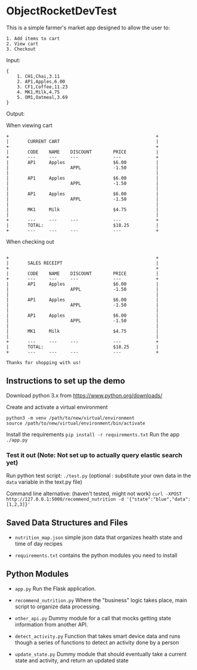 # ObjectRocketDevTest

This is a simple farmer's market app designed to allow the user to:

    1. Add items to cart
    2. View cart
    3. Checkout

Input:
```
{
    1. CH1,Chai,3.11
    2. AP1,Apples,6.00
    3. CF1,Coffee,11.23
    4. MK1,Milk,4.75
    5. OM1,Oatmeal,3.69
}
```

Output:

When viewing cart
```
+                                                       +
|       CURRENT CART                                    |
+                                                       +
|       CODE    NAME    DISCOUNT        PRICE           |
+       ---     ---     ---             ---             +
|       AP1     Apples                  $6.00           |
|                       APPL            -1.50           |
|                                                       |
|       AP1     Apples                  $6.00           |
|                       APPL            -1.50           |
|                                                       |
|       AP1     Apples                  $6.00           |
|                       APPL            -1.50           |
|                                                       |
|       MK1     Milk                    $4.75           |
|                                                       |
+       ---     ---     ---             ---             +
|       TOTAL:                          $18.25          |
+       ---     ---     ---             ---             +
```

When checking out
```

+                                                       +
|       SALES RECEIPT                                   |
+                                                       +
|       CODE    NAME    DISCOUNT        PRICE           |
+       ---     ---     ---             ---             +
|       AP1     Apples                  $6.00           |
|                       APPL            -1.50           |
|                                                       |
|       AP1     Apples                  $6.00           |
|                       APPL            -1.50           |
|                                                       |
|       AP1     Apples                  $6.00           |
|                       APPL            -1.50           |
|                                                       |
|       MK1     Milk                    $4.75           |
|                                                       |
+       ---     ---     ---             ---             +
|       TOTAL:                          $18.25          |
+       ---     ---     ---             ---             +

Thanks for shopping with us!
```



## Instructions to set up the demo

Download python 3.x from https://www.python.org/downloads/

Create and activate a virtual environment
```
python3 -m venv /path/to/new/virtual/environment
source /path/to/new/virtual/environment/bin/activate
```
Install the requirements
`pip install -r requirements.txt`
Run the app
`./app.py`

### Test it out (Note: Not set up to actually query elastic search yet)
Run python test script:
`./test.py`
(optional : substitute your own data in the `data` variable in the text.py file)

Command line alternative: (haven't tested, might not work)
`curl -XPOST http://127.0.0.1:5000/recommend_nutrition -d '{"state":"blue","data":[1,2,3]}'`


## Saved Data Structures and Files

* `nutrition_map.json` simple json data that organizes health state and time of day recipes

* `requirements.txt` contains the python modules you need to install

## Python Modules
* `app.py` Run the Flask application.

* `recommend_nutrition.py` Where the "business" logic takes place, main script to organize data processing.

* `other_api.py` Dummy module for a call that mocks getting state information from another API.

* `detect_activity.py` Function that takes smart device data and runs though a series of functions to detect an activity done by a person

* `update_state.py` Dummy module that should eventually take a current state and activity, and return an updated state